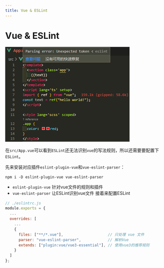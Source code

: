 ```yaml
---
title: Vue & ESLint
---
```


# Vue & ESLint

![](./vue01.png)

在`src/App.vue`可以看到`ESLint`还无法识别`vue`的写法规则，所以还需要要配置下`ESLint`。

先来安装对应插件`eslint-plugin-vue`和`vue-eslint-parser`：
```shell
npm i -D eslint-plugin-vue vue-eslint-parser
```
- `eslint-plugin-vue` 针对vue文件的规则和插件
- `vue-eslint-parser` 让ESLint识别vue文件
接着来配置ESLint
```js {6-10}
// ./eslintrc.js
module.exports = {
  ...
  overrides: [
    ...
    {
      files: ["**/*.vue"],                    // 只处理 vue 文件
      parser: "vue-eslint-parser",            // 解析Vue
      extends: ["plugin:vue/vue3-essential"], // 使用vue3的推荐规则
    }
  ]
};
```